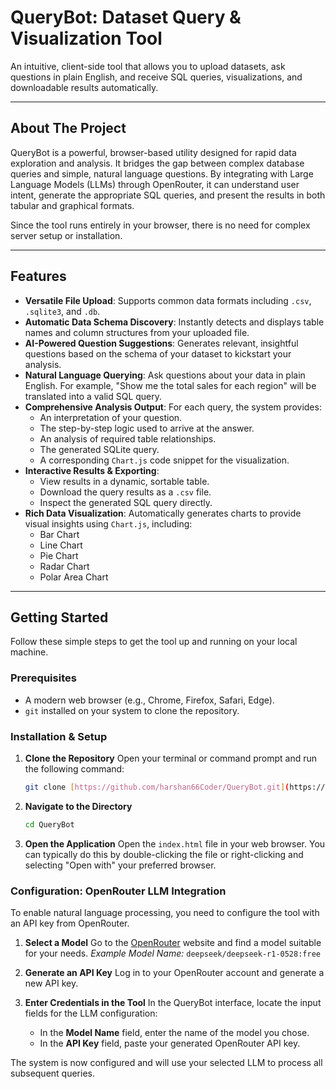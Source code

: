 # QueryBot: Dataset Query & Visualization Tool

An intuitive, client-side tool that allows you to upload datasets, ask questions in plain English, and receive SQL queries, visualizations, and downloadable results automatically.

---

## About The Project

QueryBot is a powerful, browser-based utility designed for rapid data exploration and analysis. It bridges the gap between complex database queries and simple, natural language questions. By integrating with Large Language Models (LLMs) through OpenRouter, it can understand user intent, generate the appropriate SQL queries, and present the results in both tabular and graphical formats.

Since the tool runs entirely in your browser, there is no need for complex server setup or installation.

---

## Features

* **Versatile File Upload**: Supports common data formats including `.csv`, `.sqlite3`, and `.db`.
* **Automatic Data Schema Discovery**: Instantly detects and displays table names and column structures from your uploaded file.
* **AI-Powered Question Suggestions**: Generates relevant, insightful questions based on the schema of your dataset to kickstart your analysis.
* **Natural Language Querying**: Ask questions about your data in plain English. For example, "Show me the total sales for each region" will be translated into a valid SQL query.
* **Comprehensive Analysis Output**: For each query, the system provides:
    * An interpretation of your question.
    * The step-by-step logic used to arrive at the answer.
    * An analysis of required table relationships.
    * The generated SQLite query.
    * A corresponding `Chart.js` code snippet for the visualization.
* **Interactive Results & Exporting**:
    * View results in a dynamic, sortable table.
    * Download the query results as a `.csv` file.
    * Inspect the generated SQL query directly.
* **Rich Data Visualization**: Automatically generates charts to provide visual insights using `Chart.js`, including:
    * Bar Chart
    * Line Chart
    * Pie Chart
    * Radar Chart
    * Polar Area Chart

---

## Getting Started

Follow these simple steps to get the tool up and running on your local machine.

### Prerequisites

* A modern web browser (e.g., Chrome, Firefox, Safari, Edge).
* `git` installed on your system to clone the repository.

### Installation & Setup

1.  **Clone the Repository**
    Open your terminal or command prompt and run the following command:
    ```sh
    git clone [https://github.com/harshan66Coder/QueryBot.git](https://github.com/harshan66Coder/QueryBot.git)
    ```

2.  **Navigate to the Directory**
    ```sh
    cd QueryBot
    ```

3.  **Open the Application**
    Open the `index.html` file in your web browser. You can typically do this by double-clicking the file or right-clicking and selecting "Open with" your preferred browser.

### Configuration: OpenRouter LLM Integration

To enable natural language processing, you need to configure the tool with an API key from OpenRouter.

1.  **Select a Model**
    Go to the [OpenRouter](https://openrouter.ai/models) website and find a model suitable for your needs.
    *Example Model Name:* `deepseek/deepseek-r1-0528:free`

2.  **Generate an API Key**
    Log in to your OpenRouter account and generate a new API key.

3.  **Enter Credentials in the Tool**
    In the QueryBot interface, locate the input fields for the LLM configuration:
    * In the **Model Name** field, enter the name of the model you chose.
    * In the **API Key** field, paste your generated OpenRouter API key.

The system is now configured and will use your selected LLM to process all subsequent queries.